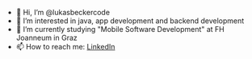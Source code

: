 - 👋 Hi, I’m @lukasbeckercode
- 👀 I’m interested in java, app development and backend development
- 🌱 I’m currently studying "Mobile Software Development" at FH Joanneum in Graz
- 📫 How to reach me: [LinkedIn](https://www.linkedin.com/in/lukas-becker-21213515b/)

<!---
lukasbeckercode/lukasbeckercode is a ✨ special ✨ repository because its `README.md` (this file) appears on your GitHub profile.
You can click the Preview link to take a look at your changes.
--->
